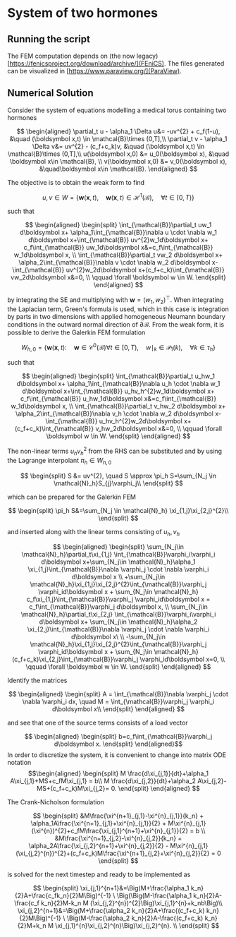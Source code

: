 # System of two hormones
## Running the script
The FEM computation depends on (the now legacy) [https://fenicsproject.org/download/archive/](FEniCS). The files generated can be visualized in [https://www.paraview.org/](ParaView). 
## Numerical Solution
Consider the system of equations modelling a medical torus containing
two hormones

$$
\begin{aligned}
   \partial_t u - \alpha_1 \Delta u&= -uv^{2} + c_f(1-u), &\quad (\boldsymbol x,t) \in \mathcal{B}\times (0,T],\\ 
   \partial_t v - \alpha_1 \Delta v&= uv^{2} - (c_f+c_k)v, &\quad (\boldsymbol x,t) \in \mathcal{B}\times (0,T],\\
   u(\boldsymbol x,0) &= u_0(\boldsymbol x), &\quad \boldsymbol x\in \mathcal{B}, \\
   v(\boldsymbol x,0) &= v_0(\boldsymbol x), &\quad\boldsymbol x\in \mathcal{B}.
\end{aligned}
$$

The objective is to obtain the weak form to find

$$
u, v \in W = \lbrace\boldsymbol w(\boldsymbol x,t), \quad \boldsymbol w(\boldsymbol x,t) \in \mathcal{H}^{1}(\mathcal{B}), \quad \forall t \in [0,T)\rbrace
$$

such that

$$
\begin{aligned}
  \begin{split}
    \int_{\mathcal{B}}\partial_t uw_1 d\boldsymbol x+ \alpha_1\int_{\mathcal{B}}\nabla u \cdot \nabla w_1 d\boldsymbol x+\int_{\mathcal{B}} uv^{2}w_1d\boldsymbol x+ c_f\int_{\mathcal{B}} uw_1d\boldsymbol x&=c_f\int_{\mathcal{B}} w_1d\boldsymbol x, \\
    \int_{\mathcal{B}}\partial_t vw_2 d\boldsymbol x+ \alpha_2\int_{\mathcal{B}}\nabla v \cdot \nabla w_2 d\boldsymbol x-\int_{\mathcal{B}} uv^{2}w_2d\boldsymbol x+(c_f+c_k)\int_{\mathcal{B}} vw_2d\boldsymbol x&=0, \\
    \qquad \forall \boldsymbol w \in W.
  \end{split}
\end{aligned}
$$

by integrating the SE and multiplying with
$\boldsymbol w = (w_1,w_2)^{\top}$. When integrating the Laplacian term,
Green's formula is used, which in this case is integration by parts in
two dimensions with applied homogeneous Neumann boundary conditions in
the outward normal direction of $\partial \mathcal{B}$. From the weak
form, it is possible to derive the Galerkin FEM formulation

$$
W_{h,0} = \lbrace\boldsymbol w(\boldsymbol x,t): \quad \boldsymbol w \in \mathcal{C}^{0}(\mathcal{B})\forall t \in [0,T), \quad w\mid_k \in \mathcal{P}_1(k), \quad \forall k \in \tau_h\rbrace
$$

such that

$$
\begin{aligned}
  \begin{split}
    \int_{\mathcal{B}}\partial_t u_hw_1 d\boldsymbol x+ \alpha_1\int_{\mathcal{B}}\nabla u_h \cdot \nabla w_1 d\boldsymbol x+\int_{\mathcal{B}} u_hv_h^{2}w_1d\boldsymbol x+ c_f\int_{\mathcal{B}} u_hw_1d\boldsymbol x&=c_f\int_{\mathcal{B}} w_1d\boldsymbol x, \\
    \int_{\mathcal{B}}\partial_t v_hw_2 d\boldsymbol x+ \alpha_2\int_{\mathcal{B}}\nabla v_h \cdot \nabla w_2 d\boldsymbol x-\int_{\mathcal{B}} u_hv_h^{2}w_2d\boldsymbol x+(c_f+c_k)\int_{\mathcal{B}} v_hw_2d\boldsymbol x&=0, \\
    \qquad \forall \boldsymbol w \in W.
  \end{split}
\end{aligned}
$$

The non-linear terms $u_hv_h^2$ from the RHS can be
substituted and by using the Lagrange interpolant $\pi_h \in  W_{h,0}$

$$
\begin{split}
    S &= uv^{2}, \quad S \approx \pi_h S=\sum_{N_j \in  \mathcal{N}_h}S_{j}\varphi_j\\
  \end{split}
$$

which can be prepared for the Galerkin FEM

$$
\begin{split}
    \pi_h S&=\sum_{N_j \in \mathcal{N}_h} \xi_{1,j}\xi_{2,j}^{2}\\
  \end{split}
$$

and inserted along with the linear terms consisting of $u_h, v_h$ 

$$
\begin{aligned}
  \begin{split}
    \sum_{N_j\in \mathcal{N}_h}\partial_t\xi_{1,j} \int_{\mathcal{B}}\varphi_i\varphi_i d\boldsymbol x+\sum_{N_j\in \mathcal{N}_h}\alpha_1 \xi_{1,j}\int_{\mathcal{B}}\nabla \varphi_j \cdot \nabla \varphi_i d\boldsymbol x \\
    +\sum_{N_j\in \mathcal{N}_h}\xi_{1,j}\xi_{2,j}^{2}\int_{\mathcal{B}}\varphi_j \varphi_id\boldsymbol x + \sum_{N_j\in \mathcal{N}_h} c_f\xi_{1,j}\int_{\mathcal{B}}\varphi_j \varphi_id\boldsymbol x
    = c_f\int_{\mathcal{B}}\varphi_j d\boldsymbol x, \\
    \sum_{N_j\in \mathcal{N}_h}\partial_t\xi_{2,j} \int_{\mathcal{B}}\varphi_i\varphi_i d\boldsymbol x+ \sum_{N_j\in \mathcal{N}_h}\alpha_2 \xi_{2,j}\int_{\mathcal{B}}\nabla \varphi_j \cdot \nabla \varphi_i d\boldsymbol x\ \\
    -\sum_{N_j\in \mathcal{N}_h}\xi_{1,j}\xi_{2,j}^{2}\int_{\mathcal{B}}\varphi_j \varphi_id\boldsymbol x + \sum_{N_j\in \mathcal{N}_h}(c_f+c_k)\xi_{2,j}\int_{\mathcal{B}}\varphi_j \varphi_id\boldsymbol x=0, \\
    \qquad \forall \boldsymbol w \in W.
  \end{split}
\end{aligned}
$$

Identify the matrices

$$
\begin{aligned}
  \begin{split}
    A = \int_{\mathcal{B}}\nabla \varphi_j \cdot \nabla \varphi_i dx, \quad M = \int_{\mathcal{B}}\varphi_j \varphi_i d\boldsymbol x\\  
  \end{split}
\end{aligned}
$$

and see that one of the source terms consists of a load vector

$$
\begin{aligned}
  \begin{split}
    b=c_f\int_{\mathcal{B}}\varphi_j d\boldsymbol x.
  \end{split}
\end{aligned}$$ In order to discretize the system, it is convenient to
change into matrix ODE notation $$\begin{aligned}
  \begin{split}
    M \frac{d\xi_{j,1}}{dt}+\alpha_1 A\xi_{j,1}+MS+c_fM\xi_{j,1} = b\\
    M \frac{d\xi_{j,2}}{dt}+\alpha_2 A\xi_{j,2}-MS+(c_f+c_k)M\xi_{j,2}= 0.
  \end{split}
\end{aligned}
$$

The Crank-Nicholson formulation

$$
\begin{split}
    &M\frac{\xi^{n+1}_{j,1}-\xi^{n}_{j,1}}{k_n} + \alpha_1A\frac{\xi^{n+1}_{j,1}+\xi^{n}_{j,1}}{2} + M\xi^{n}_{j,1}(\xi^{n})^{2}+c_fM\frac{\xi_{j,1}^{n+1}+\xi^{n}_{j,1}}{2} = b \\
    &M\frac{\xi^{n+1}_{j,2}-\xi^{n}_{j,2}}{k_n} + \alpha_2A\frac{\xi_{j,2}^{n+1}+\xi^{n}_{j,2}}{2} - M\xi^{n}_{j,1}(\xi_{j,2}^{n})^{2}+(c_f+c_k)M\frac{\xi^{n+1}_{j,2}+\xi^{n}_{j,2}}{2} = 0
  \end{split}
$$

is solved for the next timestep and ready to be implemented as

$$
\begin{split}
    \xi_{j,1}^{n+1}&=\Big(M+\frac{\alpha_1 k_n}{2}A+\frac{c_fk_n}{2}M\Big)^{-1} \
    \Big(\Big(M-\frac{\alpha_1 k_n}{2}A-\frac{c_f k_n}{2}M-k_n M (\xi_{j,2}^{n})^{2}\Big)\xi_{j,1}^{n}+k_nb\Big)\\
    \xi_{j,2}^{n+1}&=\Big(M+\frac{\alpha_2 k_n}{2}A+\frac{(c_f+c_k) k_n}{2}M\Big)^{-1} \
    \Big(M-\frac{\alpha_2 k_n}{2}A-\frac{(c_f+c_k) k_n}{2}M+k_n M \xi_{j,1}^{n}\xi_{j,2}^{n}\Big)\xi_{j,2}^{n}. \\
  \end{split}
  $$
